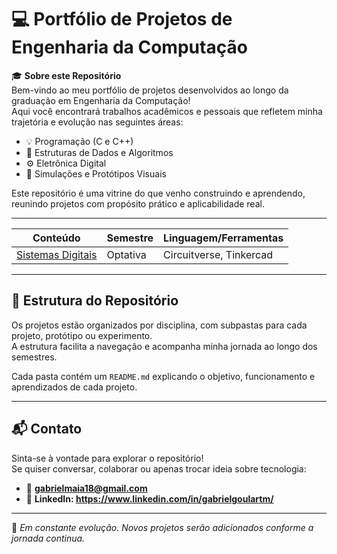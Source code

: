 # 💻 Portfólio de Projetos de Engenharia da Computação

🎓 **Sobre este Repositório**  
Bem-vindo ao meu portfólio de projetos desenvolvidos ao longo da graduação em Engenharia da Computação!  
Aqui você encontrará trabalhos acadêmicos e pessoais que refletem minha trajetória e evolução nas seguintes áreas:

- 💡 Programação (C e C++)
- 🧠 Estruturas de Dados e Algoritmos
- ⚙️ Eletrônica Digital 
- 🧪 Simulações e Protótipos Visuais

Este repositório é uma vitrine do que venho construindo e aprendendo, reunindo projetos com propósito prático e aplicabilidade real.

---

| Conteúdo             | Semestre | Linguagem/Ferramentas           |  
|---------------------|----------|----------------------------------|
| [Sistemas Digitais](https://github.com/GabrielGoulartM/maia_projetos/tree/c1556f6e15950468b01bd2706937a2bd3c8937e4/Sistemas%20Digitais)   | Optativa       | Circuitverse, Tinkercad         




---

## 📁 Estrutura do Repositório

Os projetos estão organizados por disciplina, com subpastas para cada projeto, protótipo ou experimento.  
A estrutura facilita a navegação e acompanha minha jornada ao longo dos semestres.


Cada pasta contém um `README.md` explicando o objetivo, funcionamento e aprendizados de cada projeto.

---

## 📬 Contato

Sinta-se à vontade para explorar o repositório!  
Se quiser conversar, colaborar ou apenas trocar ideia sobre tecnologia:

- 📧 **gabrielmaia18@gmail.com**  
- 💼 **LinkedIn: https://www.linkedin.com/in/gabrielgoulartm/**

---

🚀 _Em constante evolução. Novos projetos serão adicionados conforme a jornada continua._







